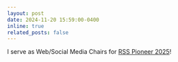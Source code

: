 ```yaml
---
layout: post
date: 2024-11-20 15:59:00-0400
inline: true
related_posts: false
---
```


I serve as Web/Social Media Chairs for [RSS Pioneer 2025](https://sites.google.com/view/rsspioneers2025/home)!